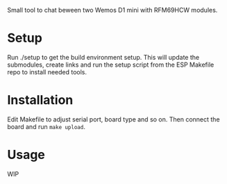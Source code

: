 Small tool to chat beween two Wemos D1 mini with RFM69HCW modules.

# Setup

Run ./setup to get the build environment setup. This will update the
submodules, create links and run the setup script from the ESP Makefile
repo to install needed tools.

# Installation

Edit Makefile to adjust serial port, board type and so on. Then connect the
board and run `make upload`.

# Usage

WIP
